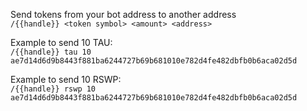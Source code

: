 Send tokens from your bot address to another address  
`/{{handle}} <token symbol> <amount> <address>`

Example to send 10 TAU:  
`/{{handle}} tau 10 ae7d14d6d9b8443f881ba6244727b69b681010e782d4fe482dbfb0b6aca02d5d`

Example to send 10 RSWP:  
`/{{handle}} rswp 10 ae7d14d6d9b8443f881ba6244727b69b681010e782d4fe482dbfb0b6aca02d5d`